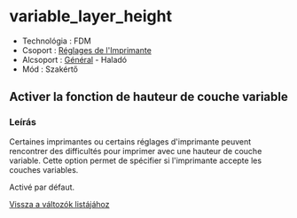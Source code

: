 # variable\_layer\_height

* Technológia : FDM
* Csoport : [Réglages de l'Imprimante](../printer_settings/printer_settings.md)
* Alcsoport : [Général](../printer_settings/printer_settings.md#général) - Haladó
* Mód : Szakértő

## Activer la fonction de hauteur de couche variable

### Leírás

Certaines imprimantes ou certains réglages d'imprimante peuvent rencontrer des difficultés pour imprimer avec une hauteur de couche variable. Cette option permet de spécifier si l'imprimante accepte les couches variables.

Activé par défaut.

[Vissza a változók listájához](variable_list.md)


